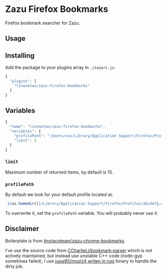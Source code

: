 # Zazu Firefox Bookmarks

Firefox bookmark searcher for Zazu.

## Usage

## Installing

Add the package to your plugins array in `./zazurc.js`.

```javascript
{
  "plugins": [
    "linonetwo/zazu-firefox-bookmarks"
  ]
}
```

## Variables

```javascript
{
  "name": "linonetwo/zazu-firefox-bookmarks",
  "variables": {
    "profilePath": "/Users/xxx/Library/Application Support/Firefox/Profiles/gfedcba.123",
    "limit": 5
  }
}
```

### `limit`

Maximum number of returned items, by default is 15.

### `profilePath`

By default we look for your default profile located at:

```js
`${os.homedir()}/Library/Application Support/Firefox/Profiles/abcdefg.default`
```

To overwrite it, set the `profilePath` variable. You will probably never use it.

## Disclaimer

Boilerplate is from [tinytacoteam/zazu-chrome-bookmarks](https://github.com/tinytacoteam/zazu-chrome-bookmarks).

I've use the source code from [CCharlieLi/bookmark-parser](https://github.com/CCharlieLi/bookmark-parser) which is not actively maintained, but instead use unstable C++ code (node-gyp sometimes failed), I use [jusw85/mozlz4 writen in rust](https://github.com/jusw85/mozlz4) binary to handle the dirty job.
